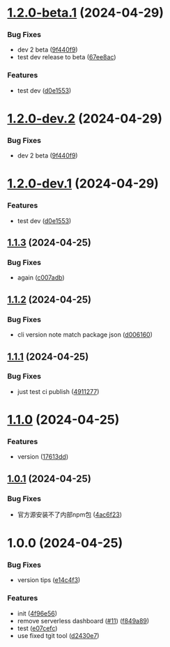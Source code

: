 # [1.2.0-beta.1](http://git.woa.com/darminzhou/serverless-tencent/compare/v1.1.3...v1.2.0-beta.1) (2024-04-29)


### Bug Fixes

* dev 2 beta ([9f440f9](http://git.woa.com/darminzhou/serverless-tencent/commit/9f440f95f5658515f6eaaf4a3004e7e2ec31f532))
* test dev release to beta ([67ee8ac](http://git.woa.com/darminzhou/serverless-tencent/commit/67ee8ac0c7b6b82fdfa6f027c5c59c1331a42560))


### Features

* test dev ([d0e1553](http://git.woa.com/darminzhou/serverless-tencent/commit/d0e1553ff5453692841e740720bd7722359969fc))

# [1.2.0-dev.2](http://git.woa.com/darminzhou/serverless-tencent/compare/v1.2.0-dev.1...v1.2.0-dev.2) (2024-04-29)


### Bug Fixes

* dev 2 beta ([9f440f9](http://git.woa.com/darminzhou/serverless-tencent/commit/9f440f95f5658515f6eaaf4a3004e7e2ec31f532))

# [1.2.0-dev.1](http://git.woa.com/darminzhou/serverless-tencent/compare/v1.1.3...v1.2.0-dev.1) (2024-04-29)


### Features

* test dev ([d0e1553](http://git.woa.com/darminzhou/serverless-tencent/commit/d0e1553ff5453692841e740720bd7722359969fc))

## [1.1.3](http://git.woa.com/darminzhou/serverless-tencent/compare/v1.1.2...v1.1.3) (2024-04-25)


### Bug Fixes

* again ([c007adb](http://git.woa.com/darminzhou/serverless-tencent/commit/c007adb38401c84f74db67be9385c2e1fa73a53c))

## [1.1.2](http://git.woa.com/darminzhou/serverless-tencent/compare/v1.1.1...v1.1.2) (2024-04-25)


### Bug Fixes

* cli version note match package json ([d006160](http://git.woa.com/darminzhou/serverless-tencent/commit/d0061600c1d9d6931538bf5ef116831d2c9495ab))

## [1.1.1](http://git.woa.com/darminzhou/serverless-tencent/compare/v1.1.0...v1.1.1) (2024-04-25)


### Bug Fixes

* just test ci publish ([4911277](http://git.woa.com/darminzhou/serverless-tencent/commit/491127715d5031e0bc07bf50a0601aa82b484611))

# [1.1.0](http://git.woa.com/darminzhou/serverless-tencent/compare/v1.0.1...v1.1.0) (2024-04-25)


### Features

* version ([17613dd](http://git.woa.com/darminzhou/serverless-tencent/commit/17613dd771a86379110a61a9ae20340ebd76262f))

## [1.0.1](http://git.woa.com/darminzhou/serverless-tencent/compare/v1.0.0...v1.0.1) (2024-04-25)


### Bug Fixes

* 官方源安装不了内部npm包 ([4ac6f23](http://git.woa.com/darminzhou/serverless-tencent/commit/4ac6f23b4ebd44801c5cc06bdeb80f15388feaa8))

# 1.0.0 (2024-04-25)


### Bug Fixes

* version tips ([e14c4f3](http://git.woa.com/darminzhou/serverless-tencent/commit/e14c4f31b65aa80fc508e0ca943829cfccf7e27d))


### Features

* init ([4f96e56](http://git.woa.com/darminzhou/serverless-tencent/commit/4f96e56dbf80537933aabd0a880d34266a5348de))
* remove serverless dashboard ([#11](http://git.woa.com/darminzhou/serverless-tencent/issues/11)) ([f849a89](http://git.woa.com/darminzhou/serverless-tencent/commit/f849a89bb3a371508ba3065bbc4c2aa42848bbf0))
* test ([e07cefc](http://git.woa.com/darminzhou/serverless-tencent/commit/e07cefcf8a4c339ec73ee4852a81b3e26d41d766))
* use fixed tgit tool ([d2430e7](http://git.woa.com/darminzhou/serverless-tencent/commit/d2430e7aa9a80f0bf07da4583ecc7b08788564bc))
